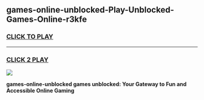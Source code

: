 
## games-online-unblocked-Play-Unblocked-Games-Online-r3kfe
<h3>
<a href="https://premium76.site?title=games-online-unblocked&ref=25A">CLICK TO PLAY</a></h3>
<hr>

<h3>
<a href="https://premium76.site?title=games-online-unblocked&ref=25A">CLICK 2 PLAY</a>
  
</h3>

<a href="https://premium76.site?title=games-online-unblocked&ref=25A"><img src="https://clearcache.store/games.png"></a>


**games-online-unblocked games unblocked: Your Gateway to Fun and Accessible Online Gaming**
